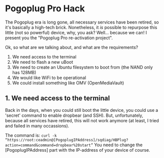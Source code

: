 # Pogoplug Pro Hack 
The Pogoplug era is long gone, all necessary services have been retired, so it's basically a high-tech brick. Nonetheless, it *is* possible to repurpose this little (not so powerful) device, why, you ask? Well... because we can! I present you the "Pogoplug Pro re-activation project".

Ok, so what are we talking about, and what are the requirements?

1. We need access to the terminal
2. We need to flash a new uBoot
3. We need to create an Ubuntu filesystem to boot from (the NAND only has 128MB)
4. We would like WiFi to be operational
5. We could install something like OMV (OpenMediaVault)

## 1. We need access to the terminal
Back in the days, when you could still boot the little device, you could use a 'secret' command to enable dropbear (and SSH). But, unfortunately, because all services have retired, this will not work anymore (at least, I tried and failed in many occassions).

The command is: `curl -k “https://root:ceadmin@[PogoplugIPAddress]/sqdiag/HBPlug?action=command&command=dropbear%20start”`
You need to change the [PogoplugIPAddress] part with the IP-address of your device of course.
